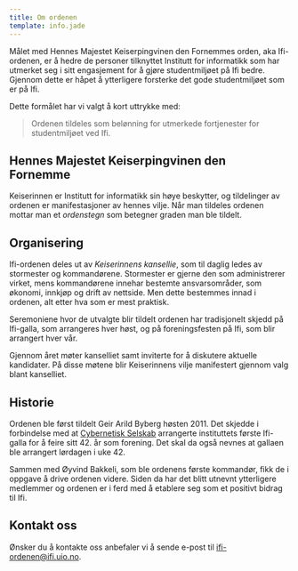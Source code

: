 ```yaml
---
title: Om ordenen
template: info.jade
---
```


Målet med Hennes Majestet Keiserpingvinen den Fornemmes orden, aka Ifi-ordenen, er å hedre de personer tilknyttet Institutt for informatikk som har utmerket seg i sitt engasjement for å gjøre studentmiljøet på Ifi bedre. Gjennom dette er håpet å ytterligere forsterke det gode studentmiljøet som er på Ifi.

Dette formålet har vi valgt å kort uttrykke med:

> Ordenen tildeles som belønning for utmerkede fortjenester for studentmiljøet ved Ifi.

## Hennes Majestet Keiserpingvinen den Fornemme

Keiserinnen er Institutt for informatikk sin høye beskytter, og tildelinger av ordenen er manifestasjoner av hennes vilje. Når man tildeles ordenen mottar man et _ordenstegn_ som betegner graden man ble tildelt.

## Organisering

Ifi-ordenen deles ut av _Keiserinnens kansellie_, som til daglig ledes av stormester og kommandørene. Stormester er gjerne den som administrerer virket, mens kommandørene innehar bestemte ansvarsområder, som økonomi, innkjøp og drift av nettside. Men dette bestemmes innad i ordenen, alt etter hva som er mest praktisk.

Seremoniene hvor de utvalgte blir tildelt ordenen har tradisjonelt skjedd på Ifi-galla, som arrangeres hver høst, og på foreningsfesten på Ifi, som blir arrangert hver vår.

Gjennom året møter kanselliet samt inviterte for å diskutere aktuelle kandidater. På disse møtene blir Keiserinnens vilje manifestert gjennom valg blant kanselliet.

## Historie

Ordenen ble først tildelt Geir Arild Byberg høsten 2011. Det skjedde i forbindelse med at [Cybernetisk Selskab](http://cyb.no) arrangerte instituttets første Ifi-galla for å feire sitt 42. år som forening. Det skal da også nevnes at gallaen ble arrangert lørdagen i uke 42.

Sammen med Øyvind Bakkeli, som ble ordenens første kommandør, fikk de i oppgave å drive ordenen videre. Siden da har det blitt utnevnt ytterligere medlemmer og ordenen er i ferd med å etablere seg som et positivt bidrag til Ifi.

## Kontakt oss

Ønsker du å kontakte oss anbefaler vi å sende e-post til [ifi-ordenen@ifi.uio.no](mailto:ifi-ordenen@ifi.uio.no).